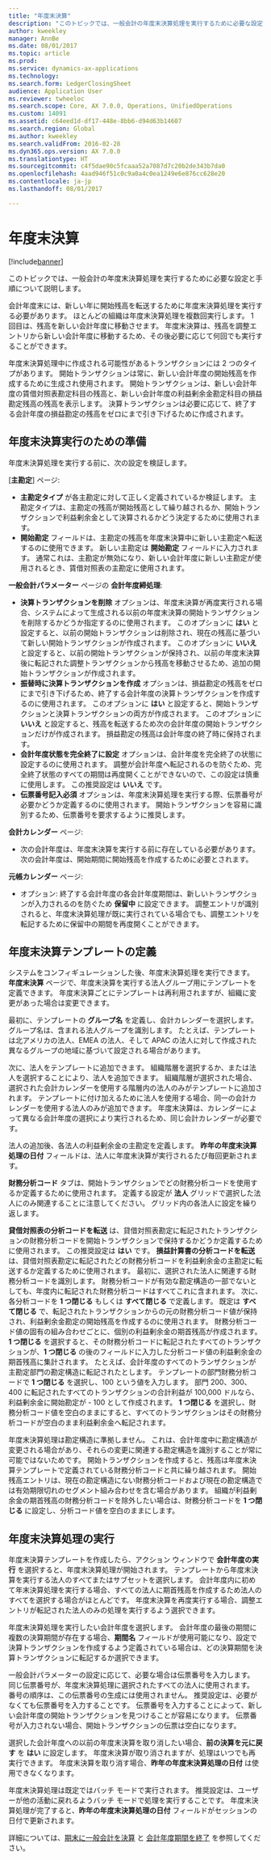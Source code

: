 ```yaml
---
title: "年度末決算"
description: "このトピックでは、一般会計の年度末決算処理を実行するために必要な設定と手順について説明します。"
author: kweekley
manager: AnnBe
ms.date: 08/01/2017
ms.topic: article
ms.prod: 
ms.service: dynamics-ax-applications
ms.technology: 
ms.search.form: LedgerClosingSheet
audience: Application User
ms.reviewer: twheeloc
ms.search.scope: Core, AX 7.0.0, Operations, UnifiedOperations
ms.custom: 14091
ms.assetid: c64eed1d-df17-448e-8bb6-d94d63b14607
ms.search.region: Global
ms.author: kweekley
ms.search.validFrom: 2016-02-28
ms.dyn365.ops.version: AX 7.0.0
ms.translationtype: HT
ms.sourcegitcommit: c4f5dae90c5fcaaa52a7087d7c20b2de343b7da0
ms.openlocfilehash: 4aad946f51c0c9a0a4c0ea1249e6e876cc628e20
ms.contentlocale: ja-jp
ms.lasthandoff: 08/01/2017

---
```


# <a name="year-end-close"></a>年度末決算

[!include[banner](../includes/banner.md)]


このトピックでは、一般会計の年度末決算処理を実行するために必要な設定と手順について説明します。 

会計年度末には、新しい年に開始残高を転送するために年度末決算処理を実行する必要があります。 ほとんどの組織は年度末決算処理を複数回実行します。 1 回目は、残高を新しい会計年度に移動させます。 年度末決算は、残高を調整エントリから新しい会計年度に移動するため、その後必要に応じて何回でも実行することができます。 

年度末決算処理中に作成される可能性があるトランザクションには 2 つのタイプがあります。 開始トランザクションは常に、新しい会計年度の開始残高を作成するために生成され使用されます。 開始トランザクションは、新しい会計年度の賃借対照表勘定科目の残高と、新しい会計年度の利益剰余金勘定科目の損益勘定残高の残高を表示します。 決算トランザクションは必要に応じて、終了する会計年度の損益勘定の残高をゼロにまで引き下げるために作成されます。

## <a name="prepare-to-run-the-year-end-close"></a>年度末決算実行のための準備
年度末決算処理を実行する前に、次の設定を検証します。 

[**主勘定**] ページ:

-   **主勘定タイプ** が各主勘定に対して正しく定義されているか検証します。 主勘定タイプは、主勘定の残高が開始残高として繰り越されるか、開始トランザクションで利益剰余金として決算されるかどう決定するために使用されます。
-   **開始勘定** フィールドは、主勘定の残高を年度末決算中に新しい主勘定へ転送するのに使用できます。 新しい主勘定は **開始勘定** フィールドに入力されます。 通常これは、主勘定が無効になり、新しい会計年度に新しい主勘定が使用されるとき、賃借対照表の主勘定に使用されます。

**一般会計パラメーター** ページの **会計年度締処理**:

-   **決算トランザクションを削除** オプションは、年度末決算が再度実行される場合、システムによって生成される以前の年度末決算の開始トランザクションを削除するかどうか指定するのに使用されます。 このオプションに **はい** と設定すると、以前の開始トランザクションは削除され、現在の残高に基づいて新しい開始トランザクションが作成されます。 このオプションに **いいえ** と設定すると、以前の開始トランザクションが保持され、以前の年度末決算後に転記された調整トランザクションから残高を移動させるため、追加の開始トランザクションが作成されます。
-   **振替時に決算トランザクションを作成** オプションは、損益勘定の残高をゼロにまで引き下げるため、終了する会計年度の決算トランザクションを作成するのに使用されます。 このオプションに **はい** と設定すると、開始トランザクションと決算トランザクションの両方が作成されます。 このオプションに **いいえ** と設定すると、残高を転送するため次の会計年度の開始トランザクションだけが作成されます。 損益勘定の残高は会計年度の終了時に保持されます。
-   **会計年度状態を完全終了に設定** オプションは、会計年度を完全終了の状態に設定するのに使用されます。 調整が会計年度へ転記されるのを防ぐため、完全終了状態のすべての期間は再度開くことができないので、この設定は慎重に使用します。 この推奨設定は **いいえ** です。
-   **伝票番号記入必須** オプションは、年度末決算処理を実行する際、伝票番号が必要かどうか定義するのに使用されます。 開始トランザクションを容易に識別するため、伝票番号を要求するように推奨します。

**会計カレンダー** ページ:

-   次の会計年度は、年度末決算を実行する前に存在している必要があります。 次の会計年度は、開始期間に開始残高を作成するために必要とされます。

**元帳カレンダー** ページ:

-   オプション: 終了する会計年度の各会計年度期間は、新しいトランザクションが入力されるのを防ぐため **保留中** に設定できます。 調整エントリが識別されると、年度末決算処理が既に実行されている場合でも、調整エントリを転記するために保留中の期間を再度開くことができます。

## <a name="define-year-end-close-templates"></a>年度末決算テンプレートの定義
システムをコンフィギュレーションした後、年度末決算処理を実行できます。 **年度末決算** ページで、年度末決算を実行する法人グループ用にテンプレートを定義できます。 年度末決算ごとにテンプレートは再利用されますが、組織に変更があった場合は変更できます。 

最初に、テンプレートの **グループ名** を定義し、会計カレンダーを選択します。 グループ名は、含まれる法人グループを識別します。  たとえば、テンプレートは北アメリカの法人、EMEA の法人、そして APAC の法人に対して作成された異なるグループの地域に基づいて設定される場合があります。 

次に、法人をテンプレートに追加できます。 組織階層を選択するか、または法人を選択することにより、法人を追加できます。 組織階層が選択された場合、選択された会計カレンダーを使用する階層内の法人のみがテンプレートに追加されます。 テンプレートに付け加えるために法人を使用する場合、同一の会計カレンダーを使用する法人のみが追加できます。 年度末決算は、カレンダーによって異なる会計年度の選択により実行されるため、同じ会計カレンダーが必要です。 

法人の追加後、各法人の利益剰余金の主勘定を定義します。 **昨年の年度末決算処理の日付** フィールドは、法人に年度末決算が実行されるたび毎回更新されます。 

**財務分析コード** タブは、開始トランザクションでどの財務分析コードを使用するか定義するために使用されます。 定義する設定が **法人** グリッドで選択した法人にのみ関連することに注意してください。 グリッド内の各法人に設定を繰り返します。 

**貸借対照表の分析コードを転送** は、貸借対照表勘定に転記されたトランザクションの財務分析コードを開始トランザクションで保持するかどうか定義するために使用されます。 この推奨設定は **はい** です。 **損益計算書の分析コードを転送** は、貸借対照表勘定に転記されたどの財務分析コードを利益剰余金の主勘定に転送するか定義するために使用されます。 最初に、選択された法人に関連する財務分析コードを識別します。 財務分析コードが有効な勘定構造の一部でないとしても、年度内に転記された財務分析コードはすべてこれに含まれます。 次に、各分析コードを **1 つ閉じる** もしくは **すべて閉じる** で定義します。  既定は **すべて閉じる** で、転記されたトランザクションからの元の財務分析コード値が保持され、利益剰余金勘定の開始残高を作成するのに使用されます。 財務分析コード値の固有の組み合わせごとに、個別の利益剰余金の期首残高が作成されます。 **1 つ閉じる** を選択すると、その財務分析コードに転記されたすべてのトランザクションが、**1 つ閉じる** の後のフィールドに入力した分析コード値の利益剰余金の期首残高に集計されます。 たとえば、会計年度のすべてのトランザクションが主勘定部門の勘定構造に転記されたとします。 テンプレートの部門財務分析コードで **1 つ閉じる** を選択し、100 という値を入力します。 部門 200、300、400 に転記されたすべてのトランザクションの合計利益が 100,000 ドルなら、利益剰余金に開始勘定が - 100 として作成されます。 **1 つ閉じる** を選択し、財務分析コード値を空白のままにすると、すべてのトランザクションはその財務分析コードが空白のまま利益剰余金へ転記されます。 

年度末決算処理は勘定構造に準拠しません。 これは、会計年度中に勘定構造が変更される場合があり、それらの変更に関連する勘定構造を識別することが常に可能ではないためです。  開始トランザクションを作成すると、残高は年度末決算テンプレートで定義されている財務分析コードと共に繰り越されます。 開始残高エントリは、現在の勘定構造にない財務分析コードおよび現在の勘定構造では有効期限切れのセグメント組み合わせを含む場合があります。 組織が利益剰余金の期首残高の財務分析コードを除外したい場合は、財務分析コードを **1 つ閉じる** に設定し、分析コード値を空白のままにします。

## <a name="run-the-year-end-close-process"></a>年度末決算処理の実行
年度末決算テンプレートを作成したら、アクション ウィンドウで **会計年度の実行** を選択すると、年度末決算処理が開始されます。 テンプレートから年度末決算を実行する法人のすべてまたはサブセットを選択します。 会計年度内に初めて年末決算処理を実行する場合、すべての法人に期首残高を作成するため法人のすべてを選択する場合がほとんどです。 年度末決算を再度実行する場合、調整エントリが転記された法人のみの処理を実行するよう選択できます。 

年度末決算処理を実行したい会計年度を選択します。 会計年度の最後の期間に複数の決算期間が存在する場合、**期間名** フィールドが使用可能になり、設定で決算トランザクションを作成するよう定義されている場合は、どの決算期間を決算トランザクションに転記するか選択できます。 

一般会計パラメーターの設定に応じて、必要な場合は伝票番号を入力します。 同じ伝票番号が、年度末決算処理に選択されたすべての法人に使用されます。 番号の順序は、この伝票番号の生成には使用されません。 推奨設定は、必要がなくても伝票番号を入力することです。 伝票番号を入力することによって、新しい会計年度の開始トランザクションを見つけることが容易になります。 伝票番号が入力されない場合、開始トランザクションの伝票は空白になります。 

選択した会計年度への以前の年度末決算を取り消したい場合、**前の決算を元に戻す** を **はい** に設定します。 年度末決算が取り消されますが、処理はいつでも再実行できます。 年度末決算を取り消す場合、**昨年の年度末決算処理の日付** は使用できなくなります。 

年度末決算処理は既定ではバッチ モードで実行されます。 推奨設定は、ユーザーが他の活動に戻れるようバッチ モードで処理を実行することです。 年度末決算処理が完了すると、**昨年の年度末決算処理の日付** フィールドがセッションの日付で更新されます。

詳細については、[期末に一般会計を決算](close-general-ledger-at-period-end.md) と [会計年度期間を終了](tasks/close-fiscal-year.md) を参照してください。




